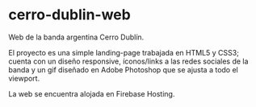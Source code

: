 # cerro-dublin-web

Web de la banda argentina Cerro Dublín.

El proyecto es una simple landing-page trabajada en HTML5 y CSS3; cuenta con un diseño responsive, íconos/links a las redes sociales de la banda y un gif diseñado en Adobe Photoshop que se ajusta a todo el viewport.

La web se encuentra alojada en Firebase Hosting.
